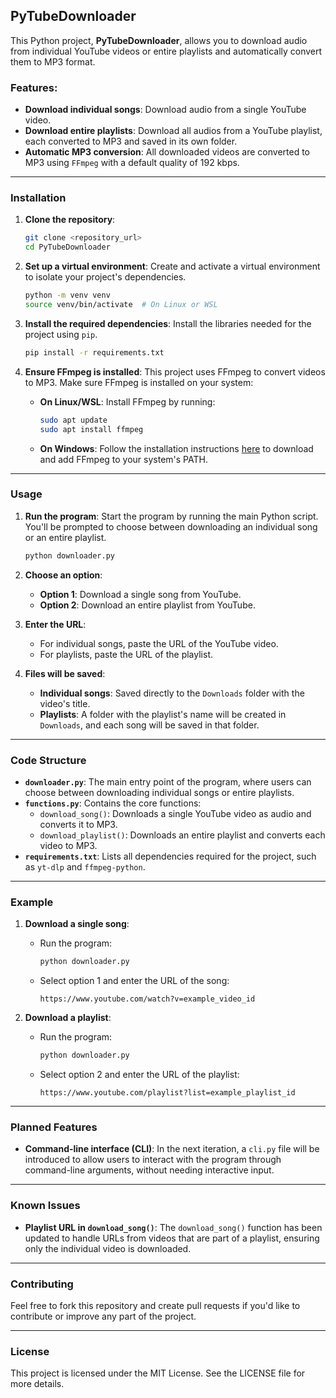 ## PyTubeDownloader

This Python project, **PyTubeDownloader**, allows you to download audio from individual YouTube videos or entire playlists and automatically convert them to MP3 format.

### Features:
- **Download individual songs**: Download audio from a single YouTube video.
- **Download entire playlists**: Download all audios from a YouTube playlist, each converted to MP3 and saved in its own folder.
- **Automatic MP3 conversion**: All downloaded videos are converted to MP3 using `FFmpeg` with a default quality of 192 kbps.

---

### Installation

1. **Clone the repository**:
   ```bash
   git clone <repository_url>
   cd PyTubeDownloader
   ```

2. **Set up a virtual environment**:
   Create and activate a virtual environment to isolate your project's dependencies.
   ```bash
   python -m venv venv
   source venv/bin/activate  # On Linux or WSL
   ```

3. **Install the required dependencies**:
   Install the libraries needed for the project using `pip`.
   ```bash
   pip install -r requirements.txt
   ```

4. **Ensure FFmpeg is installed**:
   This project uses FFmpeg to convert videos to MP3. Make sure FFmpeg is installed on your system:
   - **On Linux/WSL**: Install FFmpeg by running:
     ```bash
     sudo apt update
     sudo apt install ffmpeg
     ```
   - **On Windows**: Follow the installation instructions [here](https://ffmpeg.org/download.html) to download and add FFmpeg to your system's PATH.

---

### Usage

1. **Run the program**:
   Start the program by running the main Python script. You'll be prompted to choose between downloading an individual song or an entire playlist.
   ```bash
   python downloader.py
   ```

2. **Choose an option**:
   - **Option 1**: Download a single song from YouTube.
   - **Option 2**: Download an entire playlist from YouTube.

3. **Enter the URL**:
   - For individual songs, paste the URL of the YouTube video.
   - For playlists, paste the URL of the playlist.

4. **Files will be saved**:
   - **Individual songs**: Saved directly to the `Downloads` folder with the video's title.
   - **Playlists**: A folder with the playlist's name will be created in `Downloads`, and each song will be saved in that folder.

---

### Code Structure

- **`downloader.py`**: The main entry point of the program, where users can choose between downloading individual songs or entire playlists.
- **`functions.py`**: Contains the core functions:
  - `download_song()`: Downloads a single YouTube video as audio and converts it to MP3.
  - `download_playlist()`: Downloads an entire playlist and converts each video to MP3.
- **`requirements.txt`**: Lists all dependencies required for the project, such as `yt-dlp` and `ffmpeg-python`.

---

### Example

1. **Download a single song**:
   - Run the program:
     ```bash
     python downloader.py
     ```
   - Select option 1 and enter the URL of the song:
     ```
     https://www.youtube.com/watch?v=example_video_id
     ```

2. **Download a playlist**:
   - Run the program:
     ```bash
     python downloader.py
     ```
   - Select option 2 and enter the URL of the playlist:
     ```
     https://www.youtube.com/playlist?list=example_playlist_id
     ```

---

### Planned Features

- **Command-line interface (CLI)**: In the next iteration, a `cli.py` file will be introduced to allow users to interact with the program through command-line arguments, without needing interactive input.

---

### Known Issues

- **Playlist URL in `download_song()`**: The `download_song()` function has been updated to handle URLs from videos that are part of a playlist, ensuring only the individual video is downloaded.

---

### Contributing

Feel free to fork this repository and create pull requests if you'd like to contribute or improve any part of the project.

---

### License

This project is licensed under the MIT License. See the LICENSE file for more details.